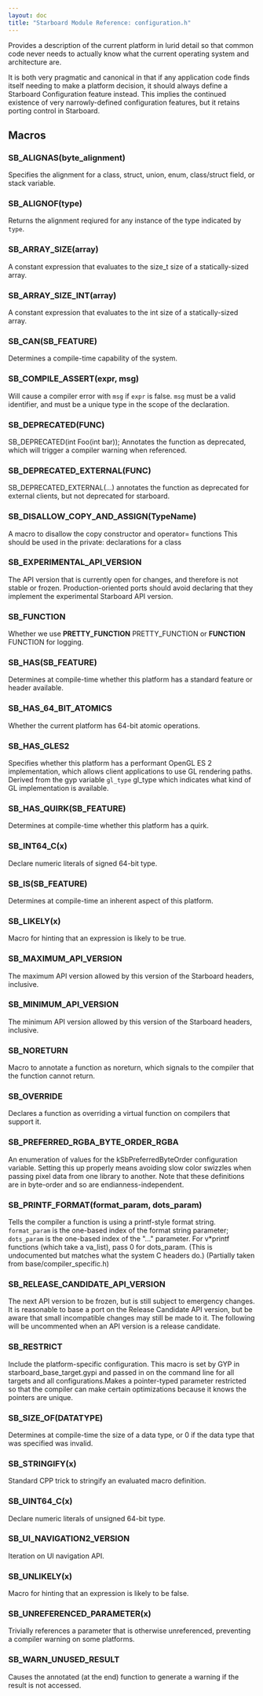 ```yaml
---
layout: doc
title: "Starboard Module Reference: configuration.h"
---
```


Provides a description of the current platform in lurid detail so that common
code never needs to actually know what the current operating system and
architecture are.

It is both very pragmatic and canonical in that if any application code finds
itself needing to make a platform decision, it should always define a Starboard
Configuration feature instead. This implies the continued existence of very
narrowly-defined configuration features, but it retains porting control in
Starboard.

## Macros ##

### SB_ALIGNAS(byte_alignment) ###

Specifies the alignment for a class, struct, union, enum, class/struct field, or
stack variable.

### SB_ALIGNOF(type) ###

Returns the alignment reqiured for any instance of the type indicated by `type`.

### SB_ARRAY_SIZE(array) ###

A constant expression that evaluates to the size_t size of a statically-sized
array.

### SB_ARRAY_SIZE_INT(array) ###

A constant expression that evaluates to the int size of a statically-sized
array.

### SB_CAN(SB_FEATURE) ###

Determines a compile-time capability of the system.

### SB_COMPILE_ASSERT(expr, msg) ###

Will cause a compiler error with `msg` if `expr` is false. `msg` must be a valid
identifier, and must be a unique type in the scope of the declaration.

### SB_DEPRECATED(FUNC) ###

SB_DEPRECATED(int Foo(int bar)); Annotates the function as deprecated, which
will trigger a compiler warning when referenced.

### SB_DEPRECATED_EXTERNAL(FUNC) ###

SB_DEPRECATED_EXTERNAL(...) annotates the function as deprecated for external
clients, but not deprecated for starboard.

### SB_DISALLOW_COPY_AND_ASSIGN(TypeName) ###

A macro to disallow the copy constructor and operator= functions This should be
used in the private: declarations for a class

### SB_EXPERIMENTAL_API_VERSION ###

The API version that is currently open for changes, and therefore is not stable
or frozen. Production-oriented ports should avoid declaring that they implement
the experimental Starboard API version.

### SB_FUNCTION ###

Whether we use **PRETTY_FUNCTION** PRETTY_FUNCTION or **FUNCTION** FUNCTION for
logging.

### SB_HAS(SB_FEATURE) ###

Determines at compile-time whether this platform has a standard feature or
header available.

### SB_HAS_64_BIT_ATOMICS ###

Whether the current platform has 64-bit atomic operations.

### SB_HAS_GLES2 ###

Specifies whether this platform has a performant OpenGL ES 2 implementation,
which allows client applications to use GL rendering paths. Derived from the gyp
variable `gl_type` gl_type which indicates what kind of GL implementation is
available.

### SB_HAS_QUIRK(SB_FEATURE) ###

Determines at compile-time whether this platform has a quirk.

### SB_INT64_C(x) ###

Declare numeric literals of signed 64-bit type.

### SB_IS(SB_FEATURE) ###

Determines at compile-time an inherent aspect of this platform.

### SB_LIKELY(x) ###

Macro for hinting that an expression is likely to be true.

### SB_MAXIMUM_API_VERSION ###

The maximum API version allowed by this version of the Starboard headers,
inclusive.

### SB_MINIMUM_API_VERSION ###

The minimum API version allowed by this version of the Starboard headers,
inclusive.

### SB_NORETURN ###

Macro to annotate a function as noreturn, which signals to the compiler that the
function cannot return.

### SB_OVERRIDE ###

Declares a function as overriding a virtual function on compilers that support
it.

### SB_PREFERRED_RGBA_BYTE_ORDER_RGBA ###

An enumeration of values for the kSbPreferredByteOrder configuration variable.
Setting this up properly means avoiding slow color swizzles when passing pixel
data from one library to another. Note that these definitions are in byte-order
and so are endianness-independent.

### SB_PRINTF_FORMAT(format_param, dots_param) ###

Tells the compiler a function is using a printf-style format string.
`format_param` is the one-based index of the format string parameter;
`dots_param` is the one-based index of the "..." parameter. For v*printf
functions (which take a va_list), pass 0 for dots_param. (This is undocumented
but matches what the system C headers do.) (Partially taken from
base/compiler_specific.h)

### SB_RELEASE_CANDIDATE_API_VERSION ###

The next API version to be frozen, but is still subject to emergency changes. It
is reasonable to base a port on the Release Candidate API version, but be aware
that small incompatible changes may still be made to it. The following will be
uncommented when an API version is a release candidate.

### SB_RESTRICT ###

Include the platform-specific configuration. This macro is set by GYP in
starboard_base_target.gypi and passed in on the command line for all targets and
all configurations.Makes a pointer-typed parameter restricted so that the
compiler can make certain optimizations because it knows the pointers are
unique.

### SB_SIZE_OF(DATATYPE) ###

Determines at compile-time the size of a data type, or 0 if the data type that
was specified was invalid.

### SB_STRINGIFY(x) ###

Standard CPP trick to stringify an evaluated macro definition.

### SB_UINT64_C(x) ###

Declare numeric literals of unsigned 64-bit type.

### SB_UI_NAVIGATION2_VERSION ###

Iteration on UI navigation API.

### SB_UNLIKELY(x) ###

Macro for hinting that an expression is likely to be false.

### SB_UNREFERENCED_PARAMETER(x) ###

Trivially references a parameter that is otherwise unreferenced, preventing a
compiler warning on some platforms.

### SB_WARN_UNUSED_RESULT ###

Causes the annotated (at the end) function to generate a warning if the result
is not accessed.
